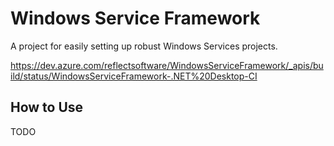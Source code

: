 # Windows Service Framework

A project for easily setting up robust Windows Services projects.

https://dev.azure.com/reflectsoftware/WindowsServiceFramework/_apis/build/status/WindowsServiceFramework-.NET%20Desktop-CI


## How to Use

TODO
